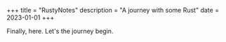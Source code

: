 +++
title = "RustyNotes"
description = "A journey with some Rust"
date = 2023-01-01
+++

Finally, here. Let's the journey begin.

